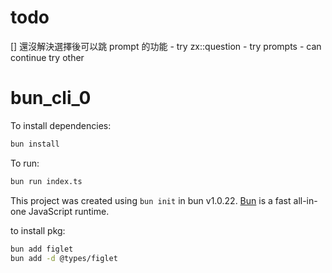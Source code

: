 


# todo

[] 還沒解決選擇後可以跳 prompt 的功能
    - try zx::question
    - try prompts
    - can continue try other










# bun_cli_0

To install dependencies:

```bash
bun install
```

To run:

```bash
bun run index.ts
```

This project was created using `bun init` in bun v1.0.22. [Bun](https://bun.sh) is a fast all-in-one JavaScript runtime.


to install pkg:
```bash
bun add figlet
bun add -d @types/figlet 
```
